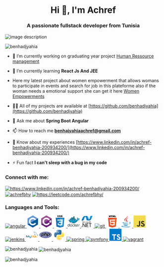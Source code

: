 <h1 align="center">Hi 👋, I'm Achref</h1>
<h3 align="center">A passionate fullstack developer from Tunisia</h3>
<img src="https://www.vkreate.in/storage/services_image/2019-10-02-17-55-54-5d94e4aa809b3-web-development.gif"alt="image description" align="center" width="400px">

<p align="left"> <img src="https://komarev.com/ghpvc/?username=benhadjyahia&label=Profile%20views&color=0e75b6&style=flat" alt="benhadjyahia" /> </p>


- 🔭 I’m currently working on graduating year project [Human Ressource management](https://github.com/ahmedhomrani/PFE_Frontend)

- 🌱 I’m currently learning **React Js And JEE**

- Here my latest project about women empowerment that allows womans to participate in events and search for job in this plateforme also if the woman needs a emotional support she can get it here [Women Empowerments](https://github.com/benhadjyahia/WomenEmpowerementProject)

- 👨‍💻 All of my projects are available at [https://github.com/benhadjyahia](https://github.com/benhadjyahia)

- 💬 Ask me about **Spring Boot Angular**

- 📫 How to reach me **benhajyahiaachref@gmail.com**

- 📄 Know about my experiences [https://www.linkedin.com/in/achref-benhadjyahia-200934200/](https://www.linkedin.com/in/achref-benhadjyahia-200934200/)

- ⚡ Fun fact **I can't sleep with a bug in my code**

<h3 align="left">Connect with me:</h3>
<p align="left">
<a href="https://linkedin.com/in/https://www.linkedin.com/in/achref-benhadjyahia-200934200/" target="blank"><img align="center" src="https://raw.githubusercontent.com/rahuldkjain/github-profile-readme-generator/master/src/images/icons/Social/linked-in-alt.svg" alt="https://www.linkedin.com/in/achref-benhadjyahia-200934200/" height="30" width="40" /></a>
<a href="https://www.leetcode.com/achrefbhy" target="blank"><img align="center" src="https://raw.githubusercontent.com/rahuldkjain/github-profile-readme-generator/master/src/images/icons/Social/leet-code.svg" alt="achrefbhy" height="30" width="40" /></a>
<a href="https://www.topcoder.com/members/https://leetcode.com/achrefbhy/" target="blank"><img align="center" src="https://raw.githubusercontent.com/rahuldkjain/github-profile-readme-generator/master/src/images/icons/Social/topcoder.svg" alt="https://leetcode.com/achrefbhy/" height="30" width="40" /></a>
</p>

<h3 align="left">Languages and Tools:</h3>
<p align="left"> <a href="https://angular.io" target="_blank" rel="noreferrer"> <img src="https://angular.io/assets/images/logos/angular/angular.svg" alt="angular" width="40" height="40"/> </a> <a href="https://www.cprogramming.com/" target="_blank" rel="noreferrer"> <img src="https://raw.githubusercontent.com/devicons/devicon/master/icons/c/c-original.svg" alt="c" width="40" height="40"/> </a> <a href="https://www.w3schools.com/cs/" target="_blank" rel="noreferrer"> <img src="https://raw.githubusercontent.com/devicons/devicon/master/icons/csharp/csharp-original.svg" alt="csharp" width="40" height="40"/> </a> <a href="https://www.w3schools.com/css/" target="_blank" rel="noreferrer"> <img src="https://raw.githubusercontent.com/devicons/devicon/master/icons/css3/css3-original-wordmark.svg" alt="css3" width="40" height="40"/> </a> <a href="https://www.docker.com/" target="_blank" rel="noreferrer"> <img src="https://raw.githubusercontent.com/devicons/devicon/master/icons/docker/docker-original-wordmark.svg" alt="docker" width="40" height="40"/> </a> <a href="https://dotnet.microsoft.com/" target="_blank" rel="noreferrer"> <img src="https://raw.githubusercontent.com/devicons/devicon/master/icons/dot-net/dot-net-original-wordmark.svg" alt="dotnet" width="40" height="40"/> </a> <a href="https://git-scm.com/" target="_blank" rel="noreferrer"> <img src="https://www.vectorlogo.zone/logos/git-scm/git-scm-icon.svg" alt="git" width="40" height="40"/> </a> <a href="https://www.w3.org/html/" target="_blank" rel="noreferrer"> <img src="https://raw.githubusercontent.com/devicons/devicon/master/icons/html5/html5-original-wordmark.svg" alt="html5" width="40" height="40"/> </a> <a href="https://www.java.com" target="_blank" rel="noreferrer"> <img src="https://raw.githubusercontent.com/devicons/devicon/master/icons/java/java-original.svg" alt="java" width="40" height="40"/> </a> <a href="https://developer.mozilla.org/en-US/docs/Web/JavaScript" target="_blank" rel="noreferrer"> <img src="https://raw.githubusercontent.com/devicons/devicon/master/icons/javascript/javascript-original.svg" alt="javascript" width="40" height="40"/> </a> <a href="https://www.jenkins.io" target="_blank" rel="noreferrer"> <img src="https://www.vectorlogo.zone/logos/jenkins/jenkins-icon.svg" alt="jenkins" width="40" height="40"/> </a> <a href="https://www.mysql.com/" target="_blank" rel="noreferrer"> <img src="https://raw.githubusercontent.com/devicons/devicon/master/icons/mysql/mysql-original-wordmark.svg" alt="mysql" width="40" height="40"/> </a> <a href="https://www.php.net" target="_blank" rel="noreferrer"> <img src="https://raw.githubusercontent.com/devicons/devicon/master/icons/php/php-original.svg" alt="php" width="40" height="40"/> </a> <a href="https://www.python.org" target="_blank" rel="noreferrer"> <img src="https://raw.githubusercontent.com/devicons/devicon/master/icons/python/python-original.svg" alt="python" width="40" height="40"/> </a> <a href="https://spring.io/" target="_blank" rel="noreferrer"> <img src="https://www.vectorlogo.zone/logos/springio/springio-icon.svg" alt="spring" width="40" height="40"/> </a> <a href="https://symfony.com" target="_blank" rel="noreferrer"> <img src="https://symfony.com/logos/symfony_black_03.svg" alt="symfony" width="40" height="40"/> </a> <a href="https://www.typescriptlang.org/" target="_blank" rel="noreferrer"> <img src="https://raw.githubusercontent.com/devicons/devicon/master/icons/typescript/typescript-original.svg" alt="typescript" width="40" height="40"/> </a> <a href="https://www.vagrantup.com/" target="_blank" rel="noreferrer"> <img src="https://www.vectorlogo.zone/logos/vagrantup/vagrantup-icon.svg" alt="vagrant" width="40" height="40"/> </a> </p>

<p><img align="left" src="https://github-readme-stats.vercel.app/api/top-langs?username=benhadjyahia&show_icons=true&locale=en&layout=compact" alt="benhadjyahia" /></p>

<p>&nbsp;<img align="center" src="https://github-readme-stats.vercel.app/api?username=benhadjyahia&show_icons=true&locale=en" alt="benhadjyahia" /></p>

<p><img align="center" src="https://github-readme-streak-stats.herokuapp.com/?user=benhadjyahia&" alt="benhadjyahia" /></p>
